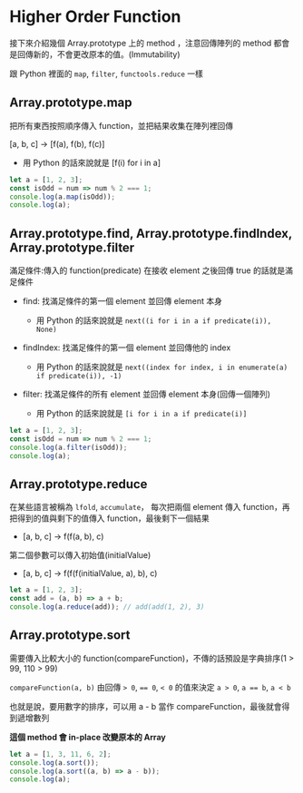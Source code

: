 # Higher Order Function

接下來介紹幾個 Array.prototype 上的 method ，注意回傳陣列的 method 都會是回傳新的，不會更改原本的值。(Immutability)

跟 Python 裡面的 `map`, `filter`, `functools.reduce` 一樣

## Array.prototype.map

把所有東西按照順序傳入 function，並把結果收集在陣列裡回傳

[a, b, c] -> [f(a), f(b), f(c)]

- 用 Python 的話來說就是 [f(i) for i in a]

```javascript
let a = [1, 2, 3];
const isOdd = num => num % 2 === 1;
console.log(a.map(isOdd));
console.log(a);
```

## Array.prototype.find, Array.prototype.findIndex, Array.prototype.filter

滿足條件:傳入的 function(predicate) 在接收 element 之後回傳 true 的話就是滿足條件

- find: 找滿足條件的第一個 element 並回傳 element 本身

  - 用 Python 的話來說就是 `next((i for i in a if predicate(i)), None)`

- findIndex: 找滿足條件的第一個 element 並回傳他的 index

  - 用 Python 的話來說就是 `next((index for index, i in enumerate(a) if predicate(i)), -1)`

- filter: 找滿足條件的所有 element 並回傳 element 本身(回傳一個陣列)

  - 用 Python 的話來說就是 `[i for i in a if predicate(i)]`

```javascript
let a = [1, 2, 3];
const isOdd = num => num % 2 === 1;
console.log(a.filter(isOdd));
console.log(a);
```

## Array.prototype.reduce

在某些語言被稱為 `lfold`, `accumulate`，
每次把兩個 element 傳入 function，再把得到的值與剩下的值傳入 function，最後剩下一個結果

- [a, b, c] -> f(f(a, b), c)

第二個參數可以傳入初始值(initialValue)

- [a, b, c] -> f(f(f(initialValue, a), b), c)

```javascript
let a = [1, 2, 3];
const add = (a, b) => a + b;
console.log(a.reduce(add)); // add(add(1, 2), 3)
```

## Array.prototype.sort

需要傳入比較大小的 function(compareFunction)，不傳的話預設是字典排序(1 > 99, 110 > 99)

`compareFunction(a, b)` 由回傳 `> 0`, `== 0`, `< 0` 的值來決定 `a > 0`, `a == b`, `a < b`

也就是說，要用數字的排序，可以用 a - b 當作 compareFunction，最後就會得到遞增數列

**這個 method 會 in-place 改變原本的 Array**

```javascript
let a = [1, 3, 11, 6, 2];
console.log(a.sort());
console.log(a.sort((a, b) => a - b));
console.log(a);
```
